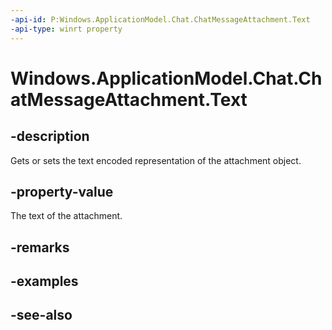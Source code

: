 ----api-id: P:Windows.ApplicationModel.Chat.ChatMessageAttachment.Text
-api-type: winrt property
---<!-- Property syntaxpublic string Text { get;  set; }--># Windows.ApplicationModel.Chat.ChatMessageAttachment.Text## -descriptionGets or sets the text encoded representation of the attachment object.## -property-valueThe text of the attachment.## -remarks## -examples## -see-also